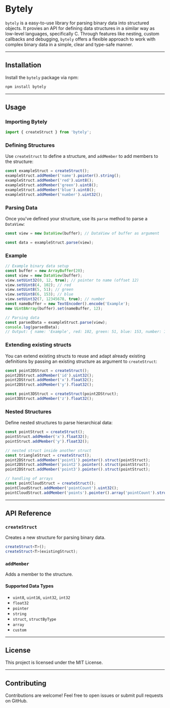 # Bytely

`bytely` is a easy-to-use library for parsing binary data into structured objects. It provies an API for defining data structures in a similar way as low-level languages, specifically C. Through features like nesting, custom callbacks and debugging, `bytely` offers a flexible approach to work with complex binary data in a simple, clear and type-safe manner.

---

## Installation

Install the `bytely` package via npm:

```bash
npm install bytely
```

---

## Usage

### Importing Bytely

```typescript
import { createStruct } from 'bytely';
```

### Defining Structures

Use `createStruct` to define a structure, and `addMember` to add members to the structure:

```typescript
const exampleStruct = createStruct();
exampleStruct.addMember('name').pointer().string();
exampleStruct.addMember('red').uint8();
exampleStruct.addMember('green').uint8();
exampleStruct.addMember('blue').uint8();
exampleStruct.addMember('number').uint32();
```

### Parsing Data

Once you've defined your structure, use its `parse` method to parse a `DataView`:

```typescript
const view = new DataView(buffer); // DataView of buffer as argument

const data = exampleStruct.parse(view);
```

### Example

```typescript
// Example binary data setup
const buffer = new ArrayBuffer(20);
const view = new DataView(buffer);
view.setUint32(0, 12, true); // pointer to name (offset 12)
view.setUint8(4, 102); // red
view.setUint8(5, 51); // green
view.setUint8(6, 153); // blue
view.setUint32(7, 12345678, true); // number
const nameBuffer = new TextEncoder().encode('Example');
new Uint8Array(buffer).set(nameBuffer, 12);

// Parsing data
const parsedData = exampleStruct.parse(view);
console.log(parsedData);
// Output: { name: 'Example', red: 102, green: 51, blue: 153, number: 12345678 }
```

### Extending existing structs

You can extend existing structs to reuse and adapt already existing definitions by passing an existing structure as argument to `createStruct`:

```typescript
const point2DStruct = createStruct();
point2DStruct.addMember('id').uint32();
point2DStruct.addMember('x').float32();
point2DStruct.addMember('y').float32();

const point3DStruct = createStruct(point2DStruct);
point3DStruct.addMember('z').float32();
```

### Nested Structures

Define nested structures to parse hierarchical data:

```typescript
const pointStruct = createStruct();
pointStruct.addMember('x').float32();
pointStruct.addMember('y').float32();

// nested struct inside another struct
const triangleStruct = createStruct();
point2DStruct.addMember('point1').pointer().struct(pointStruct);
point2DStruct.addMember('point2').pointer().struct(pointStruct);
point2DStruct.addMember('point3').pointer().struct(pointStruct);

// handling of arrays
const pointCloudStruct = createStruct();
pointCloudStruct.addMember('pointCount').uint32();
pointCloudStruct.addMember('points').pointer().array('pointCount').struct(pointStruct);
```

---

## API Reference

### `createStruct`

Creates a new structure for parsing binary data.

```typescript
createStruct<T>();
createStruct<T>(existingStruct);
```

### `addMember`

Adds a member to the structure.

#### Supported Data Types

- `uint8`, `uint16`, `uint32`, `int32`
- `float32`
- `pointer`
- `string`
- `struct`, `structByType`
- `array`
- `custom`

---

## License

This project is licensed under the MIT License.

---

## Contributing

Contributions are welcome! Feel free to open issues or submit pull requests on GitHub.
